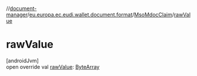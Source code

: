 //[document-manager](../../../index.md)/[eu.europa.ec.eudi.wallet.document.format](../index.md)/[MsoMdocClaim](index.md)/[rawValue](raw-value.md)

# rawValue

[androidJvm]\
open override val [rawValue](raw-value.md): [ByteArray](https://kotlinlang.org/api/latest/jvm/stdlib/kotlin/-byte-array/index.html)
